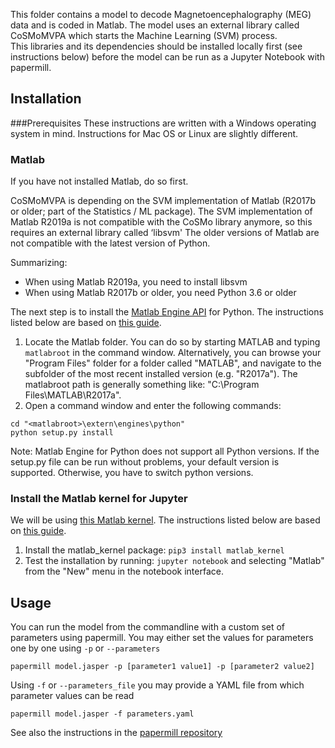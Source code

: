 This folder contains a model to decode Magnetoencephalography (MEG) data and is coded in Matlab.
The model uses an external library called CoSMoMVPA which starts the Machine Learning (SVM) process.  
This libraries and its dependencies should be installed locally first (see instructions below) before the model can be run as a Jupyter Notebook with papermill.


## Installation

###Prerequisites
These instructions are written with a Windows operating system in mind. Instructions for Mac OS or Linux are slightly different.

### Matlab
If you have not installed Matlab, do so first. 

CoSMoMVPA is depending on the SVM implementation of Matlab (R2017b or older; part of the Statistics / ML package).
The SVM implementation of Matlab R2019a is not compatible with the CoSMo library anymore, so this requires an external library called ‘libsvm'
The older versions of Matlab are not compatible with the latest version of Python. 

Summarizing:
* When using Matlab R2019a, you need to install libsvm
* When using Matlab R2017b or older, you need Python 3.6 or older


The next step is to install the [Matlab Engine API](https://nl.mathworks.com/help/matlab/matlab-engine-for-python.html) for Python. 
The instructions listed below are based on [this guide](https://nl.mathworks.com/help/matlab/matlab_external/install-the-matlab-engine-for-python.html).

1. Locate the Matlab folder. You can do so by starting MATLAB and typing ```matlabroot``` in the command window. Alternatively, you can browse your "Program Files" folder for a folder called "MATLAB", and navigate to the subfolder of the most recent installed version (e.g. "R2017a"). The matlabroot path is generally something like: "C:\Program Files\MATLAB\R2017a".
2. Open a command window and enter the following commands:
```
cd "<matlabroot>\extern\engines\python"
python setup.py install
```

Note: Matlab Engine for Python does not support all Python versions. If the setup.py file can be run without problems, your default version is supported. Otherwise, you have to switch python versions.

### Install the Matlab kernel for Jupyter
We will be using [this Matlab kernel](https://github.com/Calysto/matlab_kernel). The instructions listed below are based on [this guide](https://github.com/Calysto/matlab_kernel/blob/master/README.rst).

1. Install the matlab_kernel package: ```pip3 install matlab_kernel```
2. Test the installation by running: ```jupyter notebook``` and selecting "Matlab" from the "New" menu in the notebook interface.

## Usage
You can run the model from the commandline with a custom set of parameters using papermill.
You may either set the values for parameters one by one using ```-p``` or ```--parameters```
```
papermill model.jasper -p [parameter1 value1] -p [parameter2 value2]
```
Using ```-f``` or ```--parameters_file``` you may provide a YAML file from which parameter values can be read
```
papermill model.jasper -f parameters.yaml

```
See also the instructions in the [papermill repository](https://github.com/nteract/papermill) 